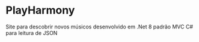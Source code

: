 # PlayHarmony
Site para descobrir novos músicos desenvolvido em .Net 8 padrão MVC C# para leitura de JSON
